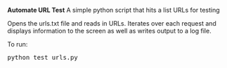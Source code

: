 <b>Automate URL Test</b>
A simple python script that hits a list URLs for testing

Opens the urls.txt file and reads in URLs. Iterates over each request and displays information to the screen as well as writes output to a log file.

To run: <pre>python test_urls.py</pre>